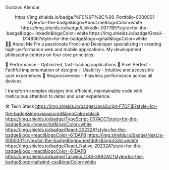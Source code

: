 Gustavo Alencar
<div align="center">
https://img.shields.io/badge/%F0%9F%8C%90_Portfolio-000000?style=for-the-badge&logo=About.me&logoColor=white
https://img.shields.io/badge/LinkedIn-0077B5?style=for-the-badge&logo=linkedin&logoColor=white
https://img.shields.io/badge/Gmail-D14836?style=for-the-badge&logo=gmail&logoColor=white

</div>
👨‍💻 About Me
I'm a passionate Front-end Developer specializing in creating high-performance web and mobile applications. My development philosophy centers on four core principles:

🚀 Performance - Optimized, fast-loading applications
🎯 Pixel Perfect - Faithful implementation of designs
💡 Usability - Intuitive and accessible user experiences
📱 Responsiveness - Flawless performance across all devices

I transform complex designs into efficient, maintainable code with meticulous attention to detail and user experience.

🛠 Tech Stack
https://img.shields.io/badge/JavaScript-F7DF1E?style=for-the-badge&logo=javascript&logoColor=black
https://img.shields.io/badge/TypeScript-007ACC?style=for-the-badge&logo=typescript&logoColor=white
https://img.shields.io/badge/React-20232A?style=for-the-badge&logo=react&logoColor=61DAFB
https://img.shields.io/badge/Next.js-000000?style=for-the-badge&logo=nextdotjs&logoColor=white
https://img.shields.io/badge/React_Native-20232A?style=for-the-badge&logo=react&logoColor=61DAFB
https://img.shields.io/badge/Tailwind_CSS-38B2AC?style=for-the-badge&logo=tailwind-css&logoColor=white

